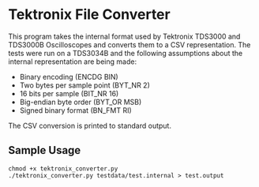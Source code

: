 # Tektronix File Converter

This program takes the internal format used by Tektronix TDS3000 and TDS3000B Oscilloscopes and converts them to a CSV representation.
The tests were run on a TDS3034B and the following assumptions about the internal representation are being made:
* Binary encoding (ENCDG BIN)
* Two bytes per sample point (BYT_NR 2)
* 16 bits per sample (BIT_NR 16)
* Big-endian byte order (BYT_OR MSB)
* Signed binary format (BN_FMT RI)

The CSV conversion is printed to standard output.

## Sample Usage
```
chmod +x tektronix_converter.py
./tektronix_converter.py testdata/test.internal > test.output
```
